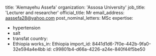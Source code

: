 title: 'Alemayehu Assefa'
organization: 'Assosa University'
job_title: 'Lecturer and researcher'
official_title: Mr
email_address: aassefa28@yahoo.com
post_nominal_letters: MSc
expertise:
  - hypertension
  - salt
  - transfat
country:
  - Ethiopia
works_in: Ethiopia
import_id: 8441d1d6-7f0e-442b-9fa0-32e594a4e4bb
id: c99801b4-d66a-4226-a24e-840f44f5be50

